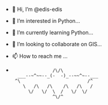 - 👋 Hi, I’m @edis-edis
- 👀 I’m interested in Python...
- 🌱 I’m currently learning Python...
- 💞️ I’m looking to collaborate on GIS...
- 📫 How to reach me ...

- 
                     /\/\
        ___--~^~~--_(-  -)_--~~^~--___
       ^\                         /^
          \   /\   /\    /\   /\   /
            \/   \/  \  /   \/  \/
                     ^\/^

  
<!---
edis-edis/edis-edis is a ✨ special ✨ repository because its `README.md` (this file) appears on your GitHub profile.
You can click the Preview link to take a look at your changes.
--->
